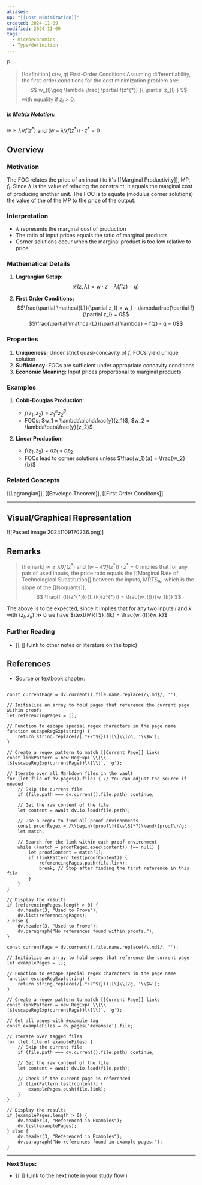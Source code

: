 ```yaml
---
aliases: 
up: "[[Cost Minimization]]"
created: 2024-11-09
modified: 2024-11-09
tags:
  - microeconomics
  - Type/definition
---
```

P

>[!definition] $c(w, q)$ First-Order Conditions
>Assuming differentiability, the first-order conditions for the cost minimization problem are: 
> $$
> w_{l}\geq \lambda \frac{ \partial f(z^{*}) }{ \partial z_{l} } 
>$$
>with equality if $z_{l}>0$. 

##### In Matrix Notation: 
$w\geq \lambda \nabla f(z^{*})$ and $(w - \lambda \nabla f(z^{*}))\cdot z^{*} = 0$

## Overview

### Motivation 
The FOC relates the price of an input $l$ to it's [[Marginal Productivity]], MP, $f_{l}$. Since $\lambda$ is the value of relaxing the constraint, it equals the marginal cost of producing another unit. The FOC is to equate (modulus corner solutions) the value of the of the MP to the price of the output. 

### Interpretation
- $\lambda$ represents the marginal cost of production
- The ratio of input prices equals the ratio of marginal products
- Corner solutions occur when the marginal product is too low relative to price

### Mathematical Details
1. **Lagrangian Setup:**
   $$\mathcal{L}(z,\lambda) = w\cdot z - \lambda(f(z)-q)$$

2. **First Order Conditions:**
   $$\frac{\partial \mathcal{L}}{\partial z_l} = w_l - \lambda\frac{\partial f}{\partial z_l} = 0$$
   $$\frac{\partial \mathcal{L}}{\partial \lambda} = f(z) - q = 0$$

### Properties
1. **Uniqueness:** Under strict quasi-concavity of $f$, FOCs yield unique solution
2. **Sufficiency:** FOCs are sufficient under appropriate concavity conditions
3. **Economic Meaning:** Input prices proportional to marginal products

### Examples
1. **Cobb-Douglas Production:**
   - $f(z_1,z_2) = z_1^\alpha z_2^\beta$
   - FOCs: $w_1 = \lambda\alpha\frac{y}{z_1}$, $w_2 = \lambda\beta\frac{y}{z_2}$

2. **Linear Production:**
   - $f(z_1,z_2) = az_1 + bz_2$
   - FOCs lead to corner solutions unless $\frac{w_1}{a} = \frac{w_2}{b}$

### Related Concepts
[[Lagrangian]], [[Envelope Theorem]], [[First Order Conditons]]




---

## Visual/Graphical Representation

![[Pasted image 20241109170236.png]]


## Remarks

>[!remark] 
> $w\geq \lambda \nabla f(z^{*})$ and $(w - \lambda \nabla f(z^{*}))\cdot z^{*}=0$ implies that for any pair of used inputs, the price ratio equals the [[Marginal Rate of Technological Substitution]] between the inputs, $\text{MRTS}_{lk}$, which is the slope of the [[Isoquants]], 
> $$
> \frac{f_{l}(z^{*})}{f_{k}(z^{*})} = \frac{w_{l}}{w_{k}}
>$$

The above is to be expected, since it implies that for any two inputs $l$ and $k$ with $(z_{l}, z_{k})\gg 0$ we have $\text{MRTS}_{lk} = \frac{w_{l}}{w_k}$ 
### Further Reading
- [[ ]] (Link to other notes or literature on the topic)

## References
- Source or textbook chapter: 

```dataviewjs

const currentPage = dv.current().file.name.replace(/\.md$/, '');

// Initialize an array to hold pages that reference the current page within proofs
let referencingPages = [];

// Function to escape special regex characters in the page name
function escapeRegExp(string) {
    return string.replace(/[.*+?^${}()|[\]\\]/g, '\\$&');
}

// Create a regex pattern to match [[Current Page]] links
const linkPattern = new RegExp(`\\[\\[${escapeRegExp(currentPage)}\\]\\]`, 'g');

// Iterate over all Markdown files in the vault
for (let file of dv.pages().file) { // You can adjust the source if needed
    // Skip the current file
    if (file.path === dv.current().file.path) continue;

    // Get the raw content of the file
    let content = await dv.io.load(file.path);

    // Use a regex to find all proof environments
    const proofRegex = /\\begin\{proof\}([\s\S]*?)\\end\{proof\}/g;
    let match;

    // Search for the link within each proof environment
    while ((match = proofRegex.exec(content)) !== null) {
        let proofContent = match[1];
        if (linkPattern.test(proofContent)) {
            referencingPages.push(file.link);
            break; // Stop after finding the first reference in this file
        }
    }
}

// Display the results
if (referencingPages.length > 0) {
    dv.header(3, "Used to Prove");
    dv.list(referencingPages);
} else {
    dv.header(3, "Used to Prove");
    dv.paragraph("No references found within proofs.");
}
```

```dataviewjs
const currentPage = dv.current().file.name.replace(/\.md$/, '');

// Initialize an array to hold pages that reference the current page
let examplePages = [];

// Function to escape special regex characters in the page name
function escapeRegExp(string) {
    return string.replace(/[.*+?^${}()|[\]\\]/g, '\\$&');
}

// Create a regex pattern to match [[Current Page]] links
const linkPattern = new RegExp(`\\[\\[${escapeRegExp(currentPage)}\\]\\]`, 'g');

// Get all pages with #example tag
const exampleFiles = dv.pages('#example').file;

// Iterate over tagged files
for (let file of exampleFiles) {
    // Skip the current file
    if (file.path === dv.current().file.path) continue;

    // Get the raw content of the file
    let content = await dv.io.load(file.path);

    // Check if the current page is referenced
    if (linkPattern.test(content)) {
        examplePages.push(file.link);
    }
}

// Display the results
if (examplePages.length > 0) {
    dv.header(3, "Referenced in Examples");
    dv.list(examplePages);
} else {
    dv.header(3, "Referenced in Examples");
    dv.paragraph("No references found in example pages.");
}
```

---

**Next Steps:**
- [[ ]] (Link to the next note in your study flow.)

